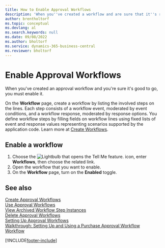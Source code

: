 ```yaml
---
title: How to Enable Approval Workflows
description: 'When you''ve created a workflow and are sure that it''s ready to start, you must enable the workflow.'
author: brentholtorf
ms.topic: conceptual
ms.devlang: al
ms.search.keywords: null
ms.date: 09/08/2022
ms.author: bholtorf
ms.service: dynamics-365-business-central
ms.reviewer: bholtorf
---
```

# <a name="enable-approval-workflows"></a>Enable Approval Workflows

When you've created an approval workflow and you're sure it's good to go, you must enable it.  

On the **Workflow** page, create a workflow by listing the involved steps on the lines. Each step consists of a workflow event, moderated by event conditions, and a workflow response, moderated by response options. You define workflow steps by filling fields on workflow lines using fixed lists of event and response values representing scenarios supported by the application code. Learn more at [Create Workflows](across-how-to-create-workflows.md).  

## <a name="enable-a-workflow"></a>Enable a workflow

1. Choose the ![Lightbulb that opens the Tell Me feature.](media/ui-search/search_small.png "Tell me what you want to do") icon, enter **Workflows**, then choose the related link.  
2. Open the workflow that you want to enable.  
3. On the **Workflow** page, turn on the **Enabled** toggle.  

## <a name="see-also"></a>See also

[Create Approval Workflows](across-how-to-create-workflows.md)  
[Use Approval Workflows](across-use-workflows.md)  
[View Archived Workflow Step Instances](across-how-to-view-archived-workflow-step-instances.md)  
[Delete Approval Workflows](across-how-to-delete-workflows.md)  
[Setting Up Approval Workflows](across-set-up-workflows.md)  
[Walkthrough: Setting Up and Using a Purchase Approval Workflow](walkthrough-setting-up-and-using-a-purchase-approval-workflow.md)  
[Workflow](across-workflow.md)  

[!INCLUDE[footer-include](includes/footer-banner.md)]

